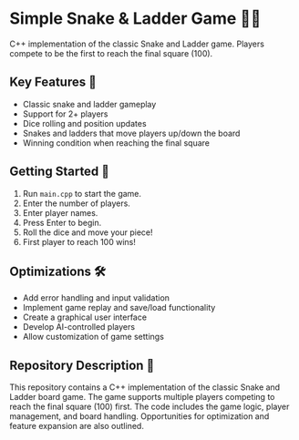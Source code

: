 # Simple Snake & Ladder Game 🐍🔢

C++ implementation of the classic Snake and Ladder game. Players compete to be the first to reach the final square (100).

## Key Features 🎯
- Classic snake and ladder gameplay
- Support for 2+ players
- Dice rolling and position updates
- Snakes and ladders that move players up/down the board
- Winning condition when reaching the final square

## Getting Started 🚀
1. Run `main.cpp` to start the game.
2. Enter the number of players.
3. Enter player names.
4. Press Enter to begin.
5. Roll the dice and move your piece!
6. First player to reach 100 wins!

## Optimizations 🛠️
- Add error handling and input validation
- Implement game replay and save/load functionality
- Create a graphical user interface
- Develop AI-controlled players
- Allow customization of game settings

## Repository Description 📝
This repository contains a C++ implementation of the classic Snake and Ladder board game. The game supports multiple players competing to reach the final square (100) first. The code includes the game logic, player management, and board handling. Opportunities for optimization and feature expansion are also outlined.